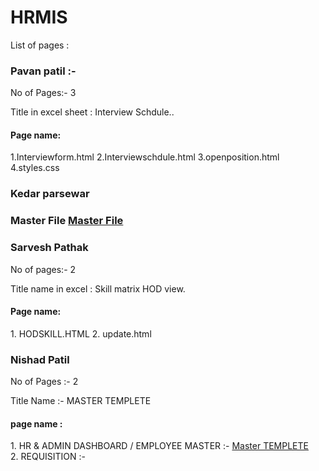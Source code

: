# HRMIS

List of pages : 



<h3>Pavan patil :- </h3>
No of Pages:- 3   
  
Title in excel sheet :  Interview Schdule..

<h4>Page name:</h4>
1.Interviewform.html
2.Interviewschdule.html
3.openposition.html
4.styles.css


<h3>Kedar parsewar<h3> 
Master File
<a href="https://github.com/curiosaurus/HRMIS/blob/master/masterfile.html">Master File</a>
  
  
    
<h3>Sarvesh Pathak</h3>
No of pages:- 2

Title name in excel : Skill matrix HOD view.

<h4>Page name:</h4>
1. HODSKILL.HTML
2. update.html
 


<h3>Nishad Patil</h3>
No of Pages :- 2

Title Name :-  MASTER TEMPLETE 

<h4>page name :</h4>
1. HR & ADMIN DASHBOARD / EMPLOYEE MASTER  :-  <a href="https://github.com/Nishad00/HRMIS/blob/master/Master%20Template.html">Master TEMPLETE</a>
<br>
2. REQUISITION :- 
